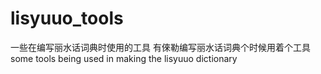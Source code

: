# lisyuuo_tools
一些在编写丽水话词典时使用的工具
有倈勒编写丽水话词典个时候用着个工具
some tools being used in making the lisyuuo dictionary 
